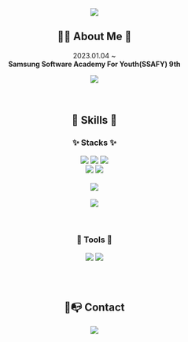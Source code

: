 <div align="center">
	<img src="https://capsule-render.vercel.app/api?type=waving&color=auto&height=200&section=header&text=Boyeon's%20Github!&fontSize=70" />	
</div>

<div align="center">

## 👩‍💻 About Me 💜
2023.01.04 ~ <br>
<b>Samsung Software Academy For Youth(SSAFY) 9th</b>
<br>

<div align="center">
<a href="https://hits.seeyoufarm.com"><img src="https://hits.seeyoufarm.com/api/count/incr/badge.svg?url=https%3A%2F%2Fgithub.com%2FBoyeon-Kimm&count_bg==%23FFDAC7&title_bg=%23FFADAD&icon=github.svg&icon_color=%23E7E7E7&title=Github&edge_flat=false"/></a>
</div>

</div>

<br>
<br>
<div align="center">

## 💪 Skills 🤩

### ✨ Stacks ✨
<img src="https://img.shields.io/badge/Java-007396?style=for-the-badge&logo=Java&logoColor=white">
<img src="https://img.shields.io/badge/HTML5-E34F26?style=for-the-badge&logo=HTML5&logoColor=white">
<img src="https://img.shields.io/badge/CSS3-1572B6?style=for-the-badge&logo=CSS3&logoColor=white">
<br>
<img src="https://img.shields.io/badge/JavaScript-F7DF1E?style=for-the-badge&logo=JavaScript&logoColor=white">
<img src="https://img.shields.io/badge/github-181717?style=for-the-badge&logo=github&logoColor=white">
<br><br>
<img src="https://github-readme-stats.vercel.app/api/top-langs/?username=Boyeon-Kimm"><br><br>
<img src="https://github-readme-stats.vercel.app/api?username=Boyeon-Kimm&theme=buefy">

</div>
<br>
<br>

<div align="center">
	
### 🌟 Tools 🌟
<img src="https://img.shields.io/badge/Eclipse IDE-2C2255?style=for-the-badge&logo=Eclipse IDE&logoColor=white">
<img src="https://img.shields.io/badge/Visual Studio Code-007ACC?style=for-the-badge&logo=Visual Studio Code&logoColor=white">
</div>

<br><br>

<div align="center">

## 📨📭 Contact
<img src="https://img.shields.io/badge/Gmail-EA4335?style=for-the-badge&logo=Gmail&logoColor=white">

<br><br>


